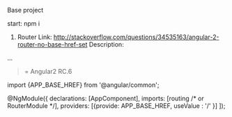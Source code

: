 Base project

start: npm i

1) Router
Link: http://stackoverflow.com/questions/34535163/angular-2-router-no-base-href-set
Description:
<head>
  <base href="/">
  ...
</head>

>= Angular2 RC.6

import {APP_BASE_HREF} from '@angular/common';

@NgModule({
  declarations: [AppComponent],
  imports: [routing /* or RouterModule */], 
  providers: [{provide: APP_BASE_HREF, useValue : '/' }]
]); 

